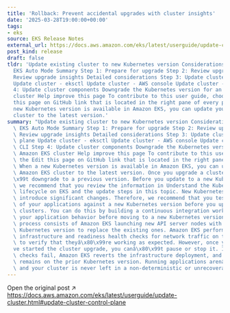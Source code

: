 ```yaml
---
title: 'Rollback: Prevent accidental upgrades with cluster insights'
date: '2025-03-28T19:00:00+00:00'
tags:
- eks
source: EKS Release Notes
external_url: https://docs.aws.amazon.com/eks/latest/userguide/update-cluster.html#update-cluster-control-plane
post_kind: release
draft: false
tldr: 'Update existing cluster to new Kubernetes version Considerations for Amazon
  EKS Auto Mode Summary Step 1: Prepare for upgrade Step 2: Review upgrade considerations
  Review upgrade insights Detailed considerations Step 3: Update cluster control plane
  Update cluster - eksctl Update cluster - AWS console Update cluster - AWS CLI Step
  4: Update cluster components Downgrade the Kubernetes version for an Amazon EKS
  cluster Help improve this page To contribute to this user guide, choose the Edit
  this page on GitHub link that is located in the right pane of every page. When a
  new Kubernetes version is available in Amazon EKS, you can update your Amazon EKS
  cluster to the latest version.'
summary: "Update existing cluster to new Kubernetes version Considerations for Amazon\
  \ EKS Auto Mode Summary Step 1: Prepare for upgrade Step 2: Review upgrade considerations\
  \ Review upgrade insights Detailed considerations Step 3: Update cluster control\
  \ plane Update cluster - eksctl Update cluster - AWS console Update cluster - AWS\
  \ CLI Step 4: Update cluster components Downgrade the Kubernetes version for an\
  \ Amazon EKS cluster Help improve this page To contribute to this user guide, choose\
  \ the Edit this page on GitHub link that is located in the right pane of every page.\
  \ When a new Kubernetes version is available in Amazon EKS, you can update your\
  \ Amazon EKS cluster to the latest version. Once you upgrade a cluster, you canâ\x80\
  \x99t downgrade to a previous version. Before you update to a new Kubernetes version,\
  \ we recommend that you review the information in Understand the Kubernetes version\
  \ lifecycle on EKS and the update steps in this topic. New Kubernetes versions sometimes\
  \ introduce significant changes. Therefore, we recommend that you test the behavior\
  \ of your applications against a new Kubernetes version before you update your production\
  \ clusters. You can do this by building a continuous integration workflow to test\
  \ your application behavior before moving to a new Kubernetes version. The update\
  \ process consists of Amazon EKS launching new API server nodes with the updated\
  \ Kubernetes version to replace the existing ones. Amazon EKS performs standard\
  \ infrastructure and readiness health checks for network traffic on these new nodes\
  \ to verify that theyâ\x80\x99re working as expected. However, once youâ\x80\x99\
  ve started the cluster upgrade, you canâ\x80\x99t pause or stop it. If any of these\
  \ checks fail, Amazon EKS reverts the infrastructure deployment, and your cluster\
  \ remains on the prior Kubernetes version. Running applications arenâ\x80\x99t affected,\
  \ and your cluster is never left in a non-deterministic or unrecoverable state."
---
```

Open the original post ↗ https://docs.aws.amazon.com/eks/latest/userguide/update-cluster.html#update-cluster-control-plane
